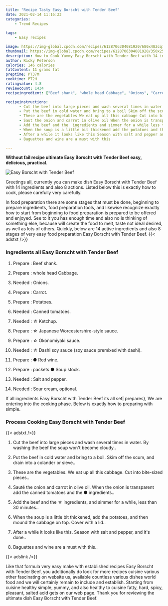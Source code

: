 ```yaml
---
title: "Recipe Tasty Easy Borscht with Tender Beef"
date: 2021-02-14 11:16:23
categories:
    - Trend Recipes
    
tags:
    - Easy recipes

image: https://img-global.cpcdn.com/recipes/6128706304081920/680x482cq70/easy-borscht-with-tender-beef-recipe-main-photo.jpg
thumbnail: https://img-global.cpcdn.com/recipes/6128706304081920/350x250cq70/easy-borscht-with-tender-beef-recipe-main-photo.jpg
description: How to Cook Yummy Easy Borscht with Tender Beef with 14 ingredients and 8 stages of easy cooking.
author: Ricky Peterson
calories: 146 calories
fatContent: 11 grams fat
preptime: PT37M
cooktime: PT2H
ratingvalue: 4.8
reviewcount: 1434
recipeingredient: ["Beef shank", "whole head Cabbage", "Onions", "Carrot", "Potatoes", "Canned tomatoes", " Ketchup", " Japanese Worcestershirestyle sauce", " Okonomiyaki sauce", " Dashi soy sauce soy sauce premixed with dashi", " Red wine", "packets  Soup stock", "Salt and pepper", "Sour cream optional"]

recipeinstructions: 
      - Cut the beef into large pieces and wash several times in water By washing the beef the soup wont become cloudy 
      - Put the beef in cold water and bring to a boil Skim off the scum and drain into a colander or sieve 
      - These are the vegetables We eat up all this cabbage Cut into bitesized pieces 
      - Saut the onion and carrot in olive oil When the onion is transparent add the canned tomatoes and the  ingredients 
      - Add the beef and the  ingredients and simmer for a while less than 30 minutes 
      - When the soup is a little bit thickened add the potatoes and then mound the cabbage on top Cover with a lid 
      - After a while it looks like this Season with salt and pepper and its done 
      - Baguettes and wine are a must with this

---
```




**Without fail recipe ultimate Easy Borscht with Tender Beef easy, delicious, practical**. 


![Easy Borscht with Tender Beef](https://img-global.cpcdn.com/recipes/6128706304081920/680x482cq70/easy-borscht-with-tender-beef-recipe-main-photo.jpg "Easy Borscht with Tender Beef")




Greetings all, currently you can make dish Easy Borscht with Tender Beef with 14 ingredients and also 8 actions. Listed below this is exactly how to cook, please carefully very carefully.

In food preparation there are some stages that must be done, beginning to prepare ingredients, food preparation tools, and likewise recognize exactly how to start from beginning to food preparation is prepared to be offered and enjoyed. See to it you has enough time and also no is thinking of something else, because will create the food to melt, taste not ideal desired, as well as lots of others. Quickly, below are 14 active ingredients and also 8 stages of very easy food preparation Easy Borscht with Tender Beef.
{{< adstxt />}}

### Ingredients all Easy Borscht with Tender Beef


1. Prepare  : Beef shank.

1. Prepare  : whole head Cabbage.

1. Needed  : Onions.

1. Prepare  : Carrot.

1. Prepare  : Potatoes.

1. Needed  : Canned tomatoes.

1. Needed  : ☆ Ketchup.

1. Prepare  : ☆ Japanese Worcestershire-style sauce.

1. Prepare  : ☆ Okonomiyaki sauce.

1. Needed  : ☆ Dashi soy sauce (soy sauce premixed with dashi).

1. Prepare  : ● Red wine.

1. Prepare  : packets ● Soup stock.

1. Needed  : Salt and pepper.

1. Needed  : Sour cream, optional.



If all ingredients Easy Borscht with Tender Beef its all set| prepares}, We are entering into the cooking phase. Below is exactly how to preparing with simple.

### Process Cooking Easy Borscht with Tender Beef

{{< adstxt />}}


1. Cut the beef into large pieces and wash several times in water. By washing the beef the soup won&#39;t become cloudy..



1. Put the beef in cold water and bring to a boil. Skim off the scum, and drain into a colander or sieve..



1. These are the vegetables. We eat up all this cabbage. Cut into bite-sized pieces..



1. Sauté the onion and carrot in olive oil. When the onion is transparent add the canned tomatoes and the ● ingredients..



1. Add the beef and the ☆ ingredients, and simmer for a while, less than 30 minutes..



1. When the soup is a little bit thickened, add the potatoes, and then mound the cabbage on top. Cover with a lid..



1. After a while it looks like this. Season with salt and pepper, and it&#39;s done..



1. Baguettes and wine are a must with this..





{{< adslink />}}

Like that formula very easy make with established recipes Easy Borscht with Tender Beef, you additionally do look for more recipes cuisine various other fascinating on website us, available countless various dishes world food and we will certainly remain to include and establish. Starting from cuisine healthy simple, yummy, and also healthy to cuisine fatty, hard, spicy, pleasant, salted acid gets on our web page. Thank you for reviewing the ultimate dish Easy Borscht with Tender Beef.
